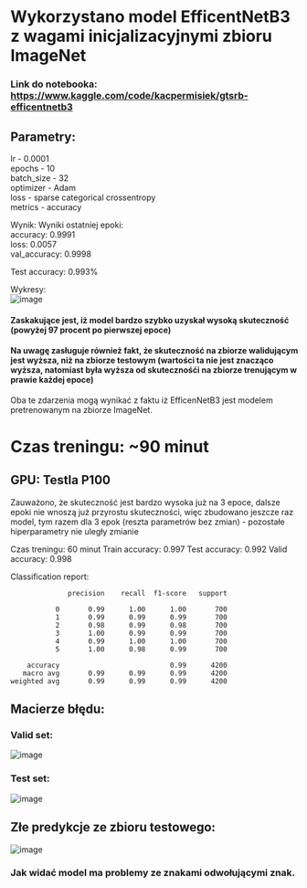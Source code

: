 # Wykorzystano model EfficentNetB3 z wagami inicjalizacyjnymi zbioru ImageNet

### Link do notebooka: https://www.kaggle.com/code/kacpermisiek/gtsrb-efficentnetb3

## Parametry:
lr - 0.0001  
epochs - 10  
batch_size - 32  
optimizer - Adam  
loss - sparse categorical crossentropy  
metrics - accuracy  

Wynik:
Wyniki ostatniej epoki:  
accuracy: 0.9991  
loss: 0.0057  
val_accuracy: 0.9998  


Test accuracy: 0.993%




Wykresy:  
![image](https://github.com/kacpermisiek/ml-projekt/assets/56176866/8eedccbe-aaad-4804-a679-f8442f243ce1)
#### Zaskakujące jest, iż model bardzo szybko uzyskał wysoką skuteczność (powyżej 97 procent po pierwszej epoce)
#### Na uwagę zasługuje również fakt, że skuteczność na zbiorze walidującym jest wyższa, niż na zbiorze testowym (wartości ta nie jest znacząco wyższa, natomiast była wyższa od skutecznośći na zbiorze trenującym w prawie każdej epoce)

Oba te zdarzenia mogą wynikać z faktu iż EfficenNetB3 jest modelem pretrenowanym na zbiorze ImageNet.  

# Czas treningu: ~90 minut
## GPU: Testla P100


Zauważono, że skuteczność jest bardzo wysoka już na 3 epoce, dalsze epoki nie wnoszą już przyrostu skuteczności, 
więc zbudowano jeszcze raz model, tym razem dla 3 epok (reszta parametrów bez zmian)  - pozostałe hiperparametry nie uległy zmianie

Czas treningu: 60 minut
Train accuracy: 0.997
Test accuracy: 0.992
Valid accuracy: 0.998


Classification report:
```
              precision    recall  f1-score   support

           0       0.99      1.00      1.00       700
           1       0.99      0.99      0.99       700
           2       0.98      0.99      0.98       700
           3       1.00      0.99      0.99       700
           4       0.99      1.00      1.00       700
           5       1.00      0.98      0.99       700

    accuracy                           0.99      4200
   macro avg       0.99      0.99      0.99      4200
weighted avg       0.99      0.99      0.99      4200
```


## Macierze błędu:  
### Valid set:  
![image](https://github.com/kacpermisiek/ml-projekt/assets/56176866/3c035d1b-8c04-40dc-9d18-be70775b8a20)

### Test set:  
![image](https://github.com/kacpermisiek/ml-projekt/assets/56176866/9f453abb-e9fa-4ff1-9926-ca42938b4777)


## Złe predykcje ze zbioru testowego:
![image](https://github.com/kacpermisiek/ml-projekt/assets/56176866/3eec6a1e-bea4-4d0f-b6f5-9bf2319f9bda)

### Jak widać model ma problemy ze znakami odwołującymi znak.








